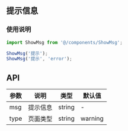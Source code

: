 ## 提示信息

### 使用说明

```js
import ShowMsg from '@/components/ShowMsg';
```

```jsx
ShowMsg('提示');
ShowMsg('提示', 'error');
```

## API

| 参数 | 说明     | 类型   | 默认值  |
| ---- | -------- | ------ | ------- |
| msg  | 提示信息 | string | -       |
| type | 页面类型 | string | warning |
